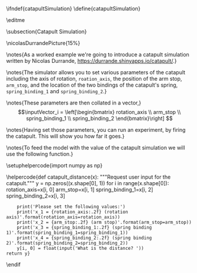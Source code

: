 \ifndef{catapultSimulation}
\define{catapultSimulation}

\editme

\subsection{Catapult Simulation}

\nicolasDurrandePicture{15%}

\notes{As a worked example we're going to introduce a catapult simulation written by Nicolas Durrande, <https://durrande.shinyapps.io/catapult/>.}

\notes{The simulator allows you to set various parameters of the catapult including the axis of rotation, `roation_axis`, the position of the arm stop, `arm_stop`, and the location of the two bindings of the catapult's spring, `spring_binding_1` and `spring_binding_2`.}


\notes{These parameters are then collated in a vector,}
$$\inputVector_i = \left[\begin{bmatrix}
rotation_axis \\
arm_stop \\
spring_binding_1 \\
spring_binding_2 
\end{bmatrix}\right]
$$

\notes{Having set those parameters, you can run an experiment, by firing the catapult. This will show you how far it goes.}

\notes{To feed the model with the value of the catapult simulation we will use the following function.}

\setuphelpercode{import numpy as np}

\helpercode{def catapult_distance(x):
    """Request user input for the catapult."""
    y = np.zeros((x.shape[0], 1))
    for i in range(x.shape[0]):
        rotation_axis=x[i, 0]
        arm_stop=x[i, 1]
        spring_binding_1=x[i, 2]
        spring_binding_2=x[i, 3]
            
        print('Please set the following values:')
        print('x_1 = {rotation_axis:.2f} (rotation axis)'.format(rotation_axis=rotation_axis))
        print('x_2 = {arm_stop:.2f} (arm stop)'.format(arm_stop=arm_stop))
        print('x_3 = {spring_binding_1:.2f} (spring binding 1)'.format(spring_binding_1=spring_binding_1))
        print('x_4 = {spring_binding_2:.2f} (spring binding 2)'.format(spring_binding_2=spring_binding_2))
        y[i, 0] = float(input('What is the distance? '))
    return y}

\endif
